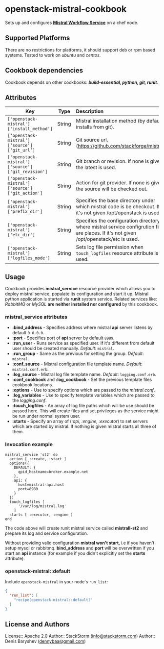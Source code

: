 # openstack-mistral-cookbook

Sets up and configures [**Mistral Workflow Service**](https://github.com/stackforge/mistral) on a chef node.

## Supported Platforms

There are no restrictions for platforms, it should support deb or rpm based systems. Tested to work on *ubuntu* and *centos*.

## Cookbook dependencies

Cookbook depends on other cookbooks: ***build-essential, python, git, runit***.

## Attributes

| Key | Type | Description | Default |
| --- | :---: | :--- | :---: |
| `['openstack-mistral']['install_method']` | String | Mistral installation method (by default installs from git). | `:source` |
| `[‘openstack-mistral’][‘source’][‘git_url’] ` | String | Git source url. (https://github.com/stackforge/mistral)  |
| `['openstack-mistral']['source']['git_revision']` | String | Git branch or revision. If none is given the latest is used. | `nil` |
| `['openstack-mistral']['source']['git_action']` | String | Action for git provider. If none is given the source will be checked out. | `nil` |
| `['openstack-mistral']['prefix_dir']` | String | Specifies the base directory under which mistral code is be checkout. If it's not given /opt/openstack is used. | `nil` |
| `['openstack-mistral']['etc_dir']` | String | Specifies the configuration directory where mistral service configrution files are places. If it's not given /opt/openstack/etc is used. | `nil` |
| `['openstack-mistral']['logfiles_mode']` | String | Sets log file permission when `touch_logfiles` resource attribute is used. | `'0644'` |

## Usage

Cookbook provides **mistral_service** resource provider which allows you to deploy mistral service, populate its configuration and start it up. Mistral python application is started via **runit** system service. Related services like: *RabbitMQ* or *MySQL* **are neither installed nor configured** by this cookbook.

### mistral_service attributes

 * **:bind_address** - Specifies address where mistral **api** server listens by default `0.0.0.0`.
 * **:port** - Specifies port of **api** server by default `8989`.
 * **:run_user** - Runs service as specified user. If it's different from default user should be created manually. *Default*: `mistral`.
 * **:run_group** - Same as the previous for setting the group. *Default*: `mistral`.
 * **:conf_source** - Mistral configuration file template name. *Default*: `mistral.conf.erb`. 
 * **:log_source** - Mistral log file template name. *Default*: `logging.conf.erb`.
 * **:conf_cookbook** and **:log_cookbook** - Set the previous template files cookbook locations.
 * **:options** - Use to specify options which are passed to the *mistral.conf*.
 * **:log_variables** - Use to specify template variables which are passed to the *logging.conf*.
 * **:touch_logfiles** - An array of log file paths which will be use should be passed here. This will create files and set privileges as the service might be run under normal system user.
 * **:starts** - Specify an array of (*:api, :engine, :executor*) to set servers which are started by mistral. If nothing is given mistral starts all three of them.

### Invocation example

```
mistral_service 'st2' do
  action [ :create, :start ]
  options({
    DEFAULT: {
      qpid_hostname=broker.example.net
    },
    api: {
      host=mistral-api.host
      port=8989
    }
  })
  touch_logfiles [
      '/var/log/mistral.log'
    ]
  starts [ :executor, :engine ]
end
```

The code above will create runit mistral service called **mistrall-st2** and prepare its log and service configuration.

Without providing valid configuration **mistral won't start**, i.e if you haven't setup mysql or rabbitmq. 
**bind_address** and **port** will be overwritten if you start an **api** instance (for example if you didn't explicitly set the **starts** attribute).

### openstack-mistral::default

Include `openstack-mistral` in your node's `run_list`:

```json
{
  "run_list": [
    "recipe[openstack-mistral::default]"
  ]
}
```

## License and Authors

License:: Apache 2.0 
Author:: StackStorm (<info@stackstorm.com>)
Author:: Denis Baryshev (<dennybaa@gmail.com>)
